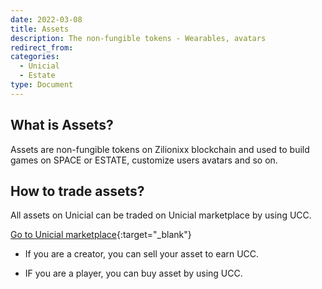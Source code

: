 ```yaml
---
date: 2022-03-08
title: Assets
description: The non-fungible tokens - Wearables, avatars
redirect_from:
categories:
  - Unicial
  - Estate
type: Document
---
```


## What is Assets?

Assets are non-fungible tokens on Zilionixx blockchain and used to build games on SPACE or ESTATE, customize users avatars and so on.

## How to trade assets?

All assets on Unicial can be traded on Unicial marketplace by using UCC.

[Go to Unicial marketplace](https://marketplace.unicial.org){:target="\_blank"}

- If you are a creator, you can sell your asset to earn UCC.

- IF you are a player, you can buy asset by using UCC.
